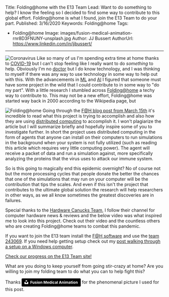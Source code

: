 Title: Folding@home with the E13 Team
Lead: Want to do something to help? I know the feeling so I decided to find some way to contribute to this global effort.  Folding@home is what I found, join the E13 Team to do your part.
Published: 3/16/2020
Keywords: Folding@home
Tags:
 - Folding@home
Image: images/fusion-medical-animation-rnr8D3FNUNY-unsplash.jpg
Author: JJ Bussert
AuthorUrl: https://www.linkedin.com/in/jjbussert/
---

![Coronavirus](/images/posts/Coronavirus-CDC.jpg "Coronavirus")
Like so many of us I'm spending extra time at home thanks to [COVID-19](https://www.cdc.gov/coronavirus/2019-ncov/index.html) but I can't stop feeling like I really want to do *something* to help. Obviously I'm no [doctor](https://en.wikipedia.org/wiki/Doctor_Who) but I do know technology, and I was thinking to myself if there was any way to use technology in some way to help out with this.  With the advancements in [ML](https://en.wikipedia.org/wiki/Machine_learning) and [AI](https://en.wikipedia.org/wiki/Artificial_intelligence) I figured that someone must have some project in the wild that I could contribute to in some way to "do my part".  With a little research I stumbled across [Folding@home](https://foldingathome.org/) a techy way to contribute to.  This may not be a new effort, Folding@home was started way back in 2000 according to the Wikipedia page, but 

![Folding@home](/images/posts/f-at-h.png "Folding@home")
Going through the [F@H blog post from March 15th](https://foldingathome.org/2020/03/15/coronavirus-what-were-doing-and-how-you-can-help-in-simple-terms/) it's incredible to read what this project is trying to accomplish and also how they are using [distributed computing](https://en.wikipedia.org/wiki/Distributed_computing) to accomplish it.  I won't plagiarize the article but I will summarize briefly and hopefully inspire some of you to investigate further.  In short the project uses distributed computing in the form of agents that anyone can install on their computers to run simulations in the background when your system is not fully utilized (such as reading this article which requires very little computing power).  The agent will receive a packet of data and run a simulation against, more specifically analyzing the proteins that the virus uses to attack our immune system.  

So is this going to magically end this epidemic overnight? No of course not but the more processing cycles that people donate the better the chances that one of the simulations that may run on your computer will be the contribution that tips the scales.  And even if this isn't the project that contributes to the ultimate global solution the research will help researchers in other ways, as we all know sometimes the greatest discoveries are in failures.

Special thanks to the [Hardware Canucks Team](https://www.youtube.com/channel/UCTzLRZUgelatKZ4nyIKcAbg), I follow their channel for computer hardware news & reviews and the below video was what inspired me to look into this project.  Check out their video and the countless others who are creating Folding@home teams to combat this pandemic.
<?# YouTube IARaDFndEjM /?>

If you want to join the E13 team install the [F@H software](https://foldingathome.org/start-folding/) and use the [team 243069](https://stats.foldingathome.org/api/team/243069).  If you need help getting setup check out my [post walking through a setup on a Windows computer](xref:folding-at-home).

[Check our progress on the E13 Team site!](http://www.e13.team)

What are you doing to keep yourself from going stir-crazy at home? Are you willing to join my folding team to do what you can to help fight this?


Thanks <a style="background-color:black;color:white;text-decoration:none;padding:4px 6px;font-family:-apple-system, BlinkMacSystemFont, &quot;San Francisco&quot;, &quot;Helvetica Neue&quot;, Helvetica, Ubuntu, Roboto, Noto, &quot;Segoe UI&quot;, Arial, sans-serif;font-size:12px;font-weight:bold;line-height:1.2;display:inline-block;border-radius:3px" href="https://unsplash.com/@fusion_medical_animation?utm_medium=referral&amp;utm_campaign=photographer-credit&amp;utm_content=creditBadge" target="_blank" rel="noopener noreferrer" title="Download free do whatever you want high-resolution photos from Fusion Medical Animation"><span style="display:inline-block;padding:2px 3px"><svg xmlns="http://www.w3.org/2000/svg" style="height:12px;width:auto;position:relative;vertical-align:middle;top:-2px;fill:white" viewBox="0 0 32 32"><title>unsplash-logo</title><path d="M10 9V0h12v9H10zm12 5h10v18H0V14h10v9h12v-9z"></path></svg></span><span style="display:inline-block;padding:2px 3px">Fusion Medical Animation</span></a> for the phenomenal picture I used for this post.